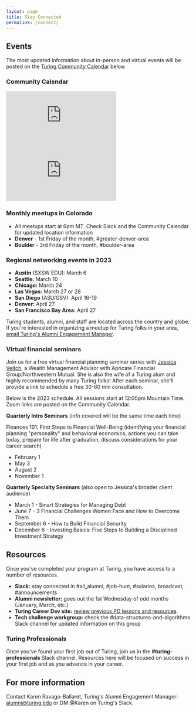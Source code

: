```yaml
---
layout: page
title: Stay Connected
permalink: /connect/
---
```


## Events

The most updated information about in-person and virtual events will be posted on the <a href="https://calendar.google.com/calendar/u/0?cid=Y2FzaW1pcmNyZWF0aXZlLmNvbV9yb25yOWRrOTJuZHZsaHNrMDNrZjhqZDJyb0Bncm91cC5jYWxlbmRhci5nb29nbGUuY29t" target="_blank">Turing Community Calendar</a> below


### Community Calendar

<div class="responsive-iframe-container">
  <div class='tablet'>
    <iframe src="https://calendar.google.com/calendar/embed?showTitle=0&amp;showPrint=0&amp;showCalendars=0&amp;mode=AGENDA&amp;height=400&amp;wkst=1&amp;bgcolor=%23FFFFFF&amp;src=casimircreative.com_ronr9dk92ndvlhsk03kf8jd2ro%40group.calendar.google.com&amp;color=%2323164E&amp;ctz=America%2FDenver"
      style="border-width:0" frameborder="0" scrolling="no"></iframe>
  </div>
  <div class='desktop'>
    <iframe src="https://calendar.google.com/calendar/embed?showTitle=0&amp;showNav=1&amp;showDate=0&amp;showPrint=0&amp;showTabs=0&amp;showCalendars=0&amp;showTz=0&amp;mode=WEEK&amp;height=400&amp;wkst=1&amp;bgcolor=%23FFFFFF&amp;src=casimircreative.com_ronr9dk92ndvlhsk03kf8jd2ro%40group.calendar.google.com&amp;color=%2323164E&amp;ctz=America%2FDenver"
      style="border-width:0" frameborder="0" scrolling="no"></iframe>
  </div>
</div>

### Monthly meetups in Colorado
* All meetups start at 6pm MT. Check Slack and the Community Calendar for updated location information
* **Denver** - 1st Friday of the month, #greater-denver-area
* **Boulder** - 3rd Friday of the month, #boulder-area

### Regional networking events in 2023
* **Austin** (SXSW EDU): March 6
* **Seattle:** March 10
* **Chicago:** March 24
* **Las Vegas:** March 27 or 28
* **San Diego** (ASU/GSV): April 16-19
* **Denver:** April 27
* **San Francisco Bay Area:** April 27

Turing students, alumni, and staff are located across the country and globe. If you're interested in organizing a meetup for Turing folks in your area, <a href="mailto:alumni@turing.edu">email Turing's Alumni Engagement Manager</a>.

### Virtual financial seminars

Join us for a free virtual financial planning seminar series with <a href="https://www.northwesternmutual.com/financial/advisor/jessica-veitch/" target="_blank">Jessica Veitch</a>, a Wealth Management Advisor with Apricate Financial Group/Northwestern Mutual. She is also the wife of a Turing alum and highly recommended by many Turing folks! After each seminar, she'll provide a link to schedule a free 30-60 min consultation.

Below is the 2023 schedule. All sessions start at 12:00pm Mountain Time. Zoom links are posted on the Community Calendar.

**Quarterly Intro Seminars** (info covered will be the same time each time)

Finances 101: First Steps to Financial Well-Being (identifying your financial planning "personality" and behavioral economics, actions you can take today, prepare for life after graduation, discuss considerations for your career search)
* February 1
* May 3
* August 2
* November 1

**Quarterly Specialty Seminars** (also open to Jessica's broader client audience)

* March 1 - Smart Strategies for Managing Debt
* June 7 - 3 Financial Challenges Women Face and How to Overcome Them
* September 6 - How to Build Financial Security
* December 6 - Investing Basics: Five Steps to Building a Disciplined Investment Strategy

## Resources

Once you've completed your program at Turing, you have access to a number of resources.

* **Slack:** stay connected in #all_alumni, #job-hunt, #salaries, broadcast, #announcements
* **Alumni newsletter:** goes out the 1st Wednesday of odd months (January, March, etc.)
* **Turing Career Dev site:** <a href="https://careerdev.turing.edu/resources/" target="_blank">review previous PD lessons and resources</a> 
* **Tech challenge workgroup:** check the #data-structures-and-algorithms Slack channel for updated information on this group

### Turing Professionals

Once you’ve found your first job out of Turing, join us in the **#turing-professionals** Slack channel. Resources here will be focused on success in your first job and as you advance in your career.

## For more information
Contact Karen Ravago-Ballaret, Turing's Alumni Engagement Manager: <a href="mailto:alumni@turing.edu">alumni@turing.edu</a> or DM @Karen on Turing's Slack.
